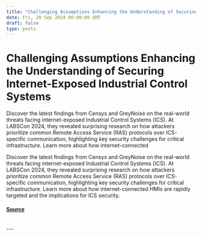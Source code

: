 ```yaml
---
title: "Challenging Assumptions Enhancing the Understanding of Securing Internet-Exposed Industrial Control Systems"
date: Fri, 20 Sep 2024 00:00:00 GMT
draft: false
type: posts
---
```

# Challenging Assumptions Enhancing the Understanding of Securing Internet-Exposed Industrial Control Systems





Discover the latest findings from Censys and GreyNoise on the real-world threats facing internet-exposed Industrial Control Systems (ICS). At LABSCon 2024, they revealed surprising research on how attackers prioritize common Remote Access Service (RAS) protocols over ICS-specific communication, highlighting key security challenges for critical infrastructure. Learn more about how internet-connected

Discover the latest findings from Censys and GreyNoise on the real-world threats facing internet-exposed Industrial Control Systems (ICS). At LABSCon 2024, they revealed surprising research on how attackers prioritize common Remote Access Service (RAS) protocols over ICS-specific communication, highlighting key security challenges for critical infrastructure. Learn more about how internet-connected HMIs are rapidly targeted and the implications for ICS security.

#### [Source](https://www.greynoise.io/blog/challenging-assumptions-enhancing-the-understanding-of-securing-internet-exposed-industrial-control-systems)

<br/>
---
